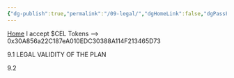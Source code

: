 ```yaml
---
{"dg-publish":true,"permalink":"/09-legal/","dgHomeLink":false,"dgPassFrontmatter":false}
---
```


[Home](https://celsiusneo2022.netlify.app/)  I accept $CEL Tokens --> 0x30A856a22C187eA010EDC30388A114F213465D73 

9.1 LEGAL VALIDITY OF THE PLAN

9.2 